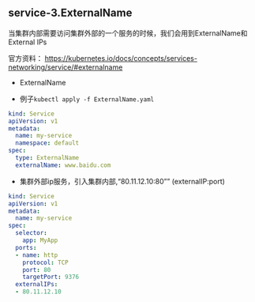 ## service-3.ExternalName


当集群内部需要访问集群外部的一个服务的时候，我们会用到ExternalName和External IPs

官方资料：
https://kubernetes.io/docs/concepts/services-networking/service/#externalname


* ExternalName

* 例子``kubectl apply -f ExternalName.yaml``

```yaml
kind: Service
apiVersion: v1
metadata:
  name: my-service
  namespace: default
spec:
  type: ExternalName
  externalName: www.baidu.com
```


* 集群外部ip服务，引入集群内部,“80.11.12.10:80”” (externalIP:port)


```yaml
kind: Service
apiVersion: v1
metadata:
  name: my-service
spec:
  selector:
    app: MyApp
  ports:
  - name: http
    protocol: TCP
    port: 80
    targetPort: 9376
  externalIPs:
  - 80.11.12.10
```